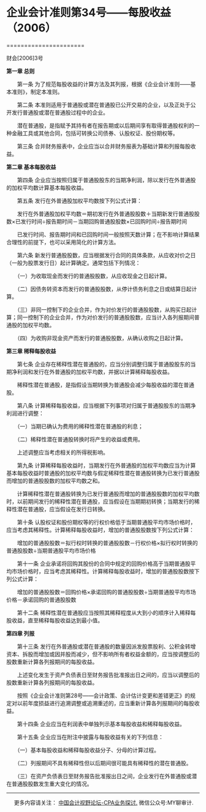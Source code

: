 ﻿# 企业会计准则第34号——每股收益（2006）
======================

财会\[2006\]3号

**第一章 总则**

　　第一条 为了规范每股收益的计算方法及其列报，根据《企业会计准则——基本准则》，制定本准则。

　　第二条 本准则适用于普通股或潜在普通股已公开交易的企业，以及正处于公开发行普通股或潜在普通股过程中的企业。

　　潜在普通股，是指赋予其持有者在报告期或以后期间享有取得普通股权利的一种金融工具或其他合同，包括可转换公司债券、认股权证、股份期权等。

　　第三条 合并财务报表中，企业应当以合并财务报表为基础计算和列报每股收益。

**第二章 基本每股收益**

　　第四条 企业应当按照归属于普通股股东的当期净利润，除以发行在外普通股的加权平均数计算基本每股收益。

　　第五条 发行在外普通股加权平均数按下列公式计算：

　　发行在外普通股加权平均数＝期初发行在外普通股股数＋当期新发行普通股股数×已发行时间÷报告期时间－当期回购普通股股数×已回购时间÷报告期时间

　　已发行时间、报告期时间和已回购时间一般按照天数计算；在不影响计算结果合理性的前提下，也可以采用简化的计算方法。

　　第六条 新发行普通股股数，应当根据发行合同的具体条款，从应收对价之日（一般为股票发行日）起计算确定。通常包括下列情况：

　　（一）为收取现金而发行的普通股股数，从应收现金之日起计算。

　　（二）因债务转资本而发行的普通股股数，从停计债务利息之日或结算日起计算。

　　（三）非同一控制下的企业合并，作为对价发行的普通股股数，从购买日起计算；同一控制下的企业合并，作为对价发行的普通股股数，应当计入各列报期间普通股的加权平均数。

　　（四）为收购非现金资产而发行的普通股股数，从确认收购之日起计算。

**第三章 稀释每股收益**

　　第七条 企业存在稀释性潜在普通股的，应当分别调整归属于普通股股东的当期净利润和发行在外普通股的加权平均数，并据以计算稀释每股收益。

　　稀释性潜在普通股，是指假设当期转换为普通股会减少每股收益的潜在普通股。

　　第八条 计算稀释每股收益，应当根据下列事项对归属于普通股股东的当期净利润进行调整：

　　（一）当期已确认为费用的稀释性潜在普通股的利息；

　　（二）稀释性潜在普通股转换时将产生的收益或费用。

　　上述调整应当考虑相关的所得税影响。

　　第九条 计算稀释每股收益时，当期发行在外普通股的加权平均数应当为计算基本每股收益时普通股的加权平均数与假定稀释性潜在普通股转换为已发行普通股而增加的普通股股数的加权平均数之和。

　　计算稀释性潜在普通股转换为已发行普通股而增加的普通股股数的加权平均数时，以前期间发行的稀释性潜在普通股，应当假设在当期期初转换；当期发行的稀释性潜在普通股，应当假设在发行日转换。

　　第十条 认股权证和股份期权等的行权价格低于当期普通股平均市场价格时，应当考虑其稀释性。计算稀释每股收益时，增加的普通股股数按下列公式计算：

　　增加的普通股股数＝拟行权时转换的普通股股数－行权价格×拟行权时转换的普通股股数÷当期普通股平均市场价格

　　第十一条 企业承诺将回购其股份的合同中规定的回购价格高于当期普通股平均市场价格时，应当考虑其稀释性。计算稀释每股收益时，增加的普通股股数按下列公式计算：

　　增加的普通股股数＝回购价格×承诺回购的普通股股数÷当期普通股平均市场价格－承诺回购的普通股股数

　　第十二条 稀释性潜在普通股应当按照其稀释程度从大到小的顺序计入稀释每股收益，直至稀释每股收益达到最小值。

**第四章 列报**

　　第十三条 发行在外普通股或潜在普通股的数量因派发股票股利、公积金转增资本、拆股而增加或因并股而减少，但不影响所有者权益金额的，应当按调整后的股数重新计算各列报期间的每股收益。

　　上述变化发生于资产负债表日至财务报告批准报出日之间的，应当以调整后的股数重新计算各列报期间的每股收益。

　　按照《企业会计准则第28号——会计政策、会计估计变更和差错更正》的规定对以前年度损益进行追溯调整或追溯重述的，应当重新计算各列报期间的每股收益。

　　第十四条 企业应当在利润表中单独列示基本每股收益和稀释每股收益。

　　第十五条 企业应当在附注中披露与每股收益有关的下列信息：

　　（一）基本每股收益和稀释每股收益分子、分母的计算过程。

　　（二）列报期间不具有稀释性但以后期间很可能具有稀释性的潜在普通股。

　　（三）在资产负债表日至财务报告批准报出日之间，企业发行在外普通股或潜在普通股股数发生重大变化的情况。

* * *

     更多内容请关注： [中国会计视野论坛-CPA业务探讨.](https://bbs.esnai.com/thread-5354530-1-3.html) 微信公众号:MY聊审计.